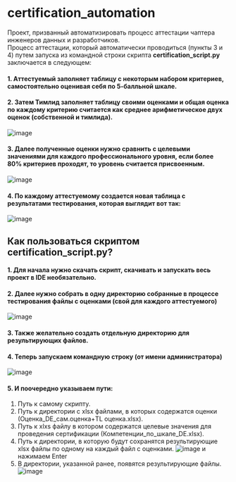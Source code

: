 # certification_automation
Проект, призванный автоматизировать процесс аттестации чаптера инженеров данных и разработчиков.<br>
Процесс аттестации, который автоматически проводиться (пункты 3 и 4) путем запуска из командной строки скрипта **certification_script.py** заключается в следующем: </br>
#### 1. Аттестуемый заполняет таблицу с некоторым набором критериев, самостоятельно оценивая себя по 5-балльной шкале.
#### 2. Затем Тимлид заполняет таблицу своими оценками и общая оценка по каждому критерию считается как среднее арифметическое двух оценок (собственной и тимлида).

![image](https://github.com/TimurKisiev11/certification_automation/assets/113093142/20e501b8-401f-4415-b773-fa154187d745)

#### 3. Далее полученные оценки нужно сравнить с целевыми значениями для каждого профессионального уровня, если более 80% критериев проходят, то уровень считается присвоенным.

![image](https://github.com/TimurKisiev11/certification_automation/assets/113093142/6ec2a8e4-0f2f-4920-8e1c-9d69931fb971)

#### 4. По каждому аттестуемому создается новая таблица с результатами тестирования, которая выглядит вот так:

![image](https://github.com/TimurKisiev11/certification_automation/assets/113093142/3fe4f75c-6051-4e5a-9b60-f86478ae587f)

## Как пользоваться скриптом **certification_script.py**?

#### 1. Для начала нужно скачать скрипт, скачивать и запускать весь проект в IDE необязательно.
#### 2. Далее нужно собрать в одну директорию собранные в процессе тестирования файлы с оценками (свой для каждого аттестуемого)

  ![image](https://github.com/TimurKisiev11/certification_automation/assets/113093142/895342f4-9702-42eb-9602-f272e9f0bc7d)
  
#### 3. Также желательно создать отдельную директорию для результирующих файлов.
#### 4. Теперь запускаем командную строку (от имени администратора)

![image](https://github.com/TimurKisiev11/certification_automation/assets/113093142/429f2660-d785-414d-9098-fcfe80ff9909)

#### 5. И поочередно указываем пути:
1. Путь к самому скрипту.
2. Путь к директории с xlsx файлами, в которых содержатся оценки (Оценка_DE_сам.оценка+TL оценка.xlsx).
3. Путь к xlxs файлу в котором содержатся целевые значения для проведения сертификации (Компетенции_по_шкале_DE.xlsx).
4. Путь к директории, в которую будут сохранятся результирующие xlsx файлы по одному на каждый файл с оценками.
   ![image](https://github.com/TimurKisiev11/certification_automation/assets/113093142/44d6e643-d9ae-41cc-b34f-8e121615d27c)
и нажимаем Enter
5. В директории, указанной ранее, появятся результирующие файлы.
   ![image](https://github.com/TimurKisiev11/certification_automation/assets/113093142/477398c8-f326-4b43-8dbc-36d1212f49c5)

